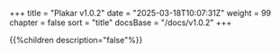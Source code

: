 +++
title = "Plakar v1.0.2"
date = "2025-03-18T10:07:31Z"
weight = 99
chapter = false
sort = "title"
docsBase = "/docs/v1.0.2"
+++

{{%children description="false"%}}
